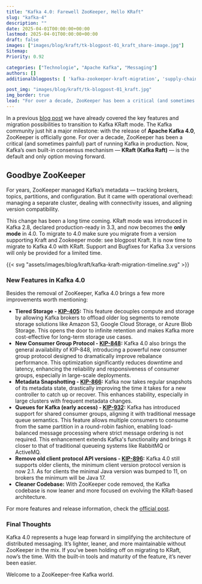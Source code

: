 ```yaml
---
title: "Kafka 4.0: Farewell ZooKeeper, Hello KRaft"
slug: "kafka-4"
description: ""
date: 2025-04-01T00:00:00+00:00
lastmod: 2025-04-01T00:00:00+00:00
draft: false
images: ["images/blog/kraft/tk-blogpost-01_kraft_share-image.jpg"]
Sitemap:
Priority: 0.92

categories: ["Technologie", "Apache Kafka", "Messaging"]
authors: []
additionalblogposts: [ 'kafka-zookeeper-kraft-migration', 'supply-chain-security-01']

post_img: "images/blog/kraft/tk-blogpost-01_kraft.jpg"
img_border: true
lead: "For over a decade, ZooKeeper has been a critical (and sometimes painful) part of running Kafka in production. Now, Kafka’s own built-in consensus mechanism — KRaft (Kafka Raft) — is the default and only option moving forward."
---
```


In a previous [blog post](https://tim-koko.ch/blog/kafka-zookeeper-kraft-migration/) we have already covered the key features and migration possibilities to transition to Kafka KRaft mode. The Kafka community just hit a major milestone: with the release of **Apache Kafka 4.0**, ZooKeeper is officially gone. For over a decade, ZooKeeper has been a critical (and sometimes painful) part of running Kafka in production. Now, Kafka’s own built-in consensus mechanism — **KRaft (Kafka Raft)** — is the default and only option moving forward.

## Goodbye ZooKeeper

For years, ZooKeeper managed Kafka’s metadata — tracking brokers, topics, partitions, and configuration. But it came with operational overhead: managing a separate cluster, dealing with connectivity issues, and aligning version compatibility.

This change has been a long time coming. KRaft mode was introduced in Kafka 2.8, declared production-ready in 3.3, and now becomes the **only mode** in 4.0. To migrate to 4.0 make sure you migrate from a version supporting Kraft and Zookeeper mode: see blogpost Kraft. It is now time to migrate to Kafka 4.0 with KRaft. Support and Bugfixes for Kafka 3.x versions will only be provided for a limited time.

{{< svg "assets/images/blog/kraft/kafka-kraft-migration-timeline.svg" >}}

### New Features in Kafka 4.0

Besides the removal of ZooKeeper, Kafka 4.0 brings a few more improvements worth mentioning:

* **Tiered Storage \- [KIP-405](https://cwiki.apache.org/confluence/display/KAFKA/KIP-405%3A+Kafka+Tiered+Storage):** This feature decouples compute and storage by allowing Kafka brokers to offload older log segments to remote storage solutions like Amazon S3, Google Cloud Storage, or Azure Blob Storage. This opens the door to infinite retention and makes Kafka more cost-effective for long-term storage use cases.  
* **New Consumer Group Protocol \- [KIP-848](https://cwiki.apache.org/confluence/display/KAFKA/KIP-848%3A+The+Next+Generation+of+the+Consumer+Rebalance+Protocol):** Kafka 4.0 also brings the general availability of KIP-848, introducing a powerful new consumer group protocol designed to dramatically improve rebalance performance. This optimization significantly reduces downtime and latency, enhancing the reliability and responsiveness of consumer groups, especially in large-scale deployments.  
* **Metadata Snapshotting \- [KIP-866](https://cwiki.apache.org/confluence/display/KAFKA/KIP-866+ZooKeeper+to+KRaft+Migration):** Kafka now takes regular snapshots of its metadata state, drastically improving the time it takes for a new controller to catch up or recover. This enhances stability, especially in large clusters with frequent metadata changes.  
* **Queues for Kafka (early access) \- [KIP-932](https://cwiki.apache.org/confluence/display/KAFKA/KIP-932%3A+Queues+for+Kafka):** Kafka has introduced support for shared consumer groups, aligning it with traditional message queue semantics. This feature allows multiple consumers to consume from the same partition in a round-robin fashion, enabling load-balanced message processing where strict message ordering is not required. This enhancement extends Kafka's functionality and brings it closer to that of traditional queueing systems like RabbitMQ or ActiveMQ.  
* **Remove old client protocol API versions \- [KIP-896](https://cwiki.apache.org/confluence/display/KAFKA/KIP-896%3A+Remove+old+client+protocol+API+versions+in+Kafka+4.0):** Kafka 4.0 still supports older clients, the minimum client version protocol version is now 2.1. As for clients the minimal Java version was bumped to 11, on brokers the minimum will be Java 17\.  
* **Cleaner Codebase:** With ZooKeeper code removed, the Kafka codebase is now leaner and more focused on evolving the KRaft-based architecture.

For more features and release information, check the [official post](https://kafka.apache.org/blog#apache_kafka_400_release_announcement).

### Final Thoughts

Kafka 4.0 represents a huge leap forward in simplifying the architecture of distributed messaging. It’s lighter, leaner, and more maintainable without ZooKeeper in the mix. If you’ve been holding off on migrating to KRaft, now’s the time. With the built-in tools and maturity of the feature, it’s never been easier.

Welcome to a ZooKeeper-free Kafka world.
